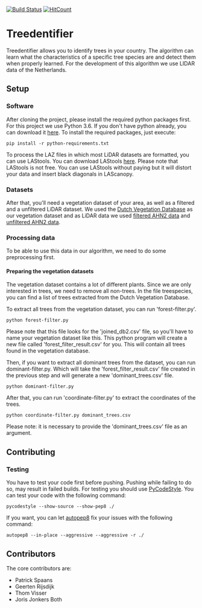 [![Build Status](https://travis-ci.org/JorisJoBo/treedentifier.svg?branch=master)](https://travis-ci.org/JorisJoBo/treedentifier)
[![HitCount](http://hits.dwyl.io/JorisJoBo/treedentifier.svg)](http://hits.dwyl.io/JorisJoBo/treedentifier)

# Treedentifier
Treedentifier allows you to identify trees in your country. The algorithm can learn
what the characteristics of a specific tree species are and detect them when
properly learned. For the development of this algorithm we use LIDAR data of the Netherlands.

## Setup
### Software
After cloning the project, please install the required python packages first.
For this project we use Python 3.6. If you don't have python already, you can
download it [here](https://www.python.org/downloads/release/python-364/).
To install the required packages, just execute:
```
pip install -r python-requirements.txt
```

To process the LAZ files in which most LiDAR datasets are formatted, you can
use LAStools. You can download LAStools [here](https://rapidlasso.com/lastools/).
Please note that LAStools is not free. You can use LAStools without paying but it will
distort your data and insert black diagonals in LAScanopy.

### Datasets
After that, you'll need a vegetation dataset of your area, as well as a filtered
and a unfiltered LiDAR dataset. We used the [Dutch Vegetation Database](https://www.gbif.org/dataset/740df67d-5663-41a2-9d12-33ec33876c47)
as our vegetation dataset and as LiDAR data we used [filtered AHN2 data](http://geodata.nationaalgeoregister.nl/ahn2/atom/ahn2_gefilterd.xml)
and [unfiltered AHN2 data](http://geodata.nationaalgeoregister.nl/ahn2/atom/ahn2_uitgefilterd.xml).

### Processing data
To be able to use this data in our algorithm, we need to do some preprocessing first.

#### Preparing the vegetation datasets
The vegetation dataset contains a lot of different plants. Since we are only
interested in trees, we need to remove all non-trees. In the file treespecies,
you can find a list of trees extracted from the Dutch Vegetation Database.

To extract all trees from the vegetation dataset, you can run 'forest-filter.py'.
```
python forest-filter.py
```
Please note that this file looks for the 'joined_db2.csv' file, so you'll have to name your
vegetation dataset like this. This python program will create a new file called
'forest_filter_result.csv' for you. This will contain all trees found in the
vegetation database.

Then, if you want to extract all dominant trees from the dataset, you can run dominant-filter.py.
Which will take the 'forest_filter_result.csv' file created in the previous step and
will generate a new 'dominant_trees.csv' file.
```
python dominant-filter.py
```

After that, you can run 'coordinate-filter.py' to extract the coordinates of the trees.
```
python coordinate-filter.py dominant_trees.csv
```
Please note: it is necessary to provide the 'dominant_trees.csv' file as an argument.

## Contributing
### Testing
You have to test your code first before pushing. Pushing while failing to do so, may result in failed builds.
For testing you should use [PyCodeStyle](https://github.com/PyCQA/pycodestyle).
You can test your code with the following command:
```
pycodestyle --show-source --show-pep8 ./
```
If you want, you can let [autopep8](https://github.com/hhatto/autopep8) fix your issues with the following command:
```
autopep8 --in-place --aggressive --aggressive -r ./
```

## Contributors
The core contributors are:
- Patrick Spaans
- Geerten Rijsdijk
- Thom Visser
- Joris Jonkers Both
